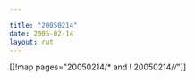```yaml
---

title: "20050214"
date: 2005-02-14
layout: rut
---
```


[[!map pages="20050214/* and ! 20050214/*/*"]]

